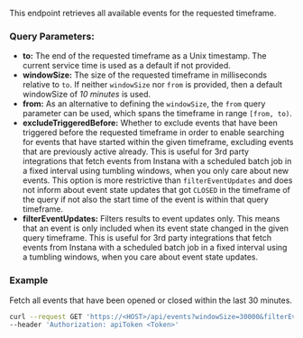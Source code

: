 This endpoint retrieves all available events for the requested timeframe.

### Query Parameters:

- **to:** The end of the requested timeframe as a Unix timestamp. The current service time is used as a default if not provided.
- **windowSize:** The size of the requested timeframe in milliseconds relative to `to`. If neither `windowSize` nor `from` is provided, then a default windowSize of *10 minutes* is used.
- **from:** As an alternative to defining the `windowSize`, the `from` query parameter can be used, which spans the timeframe in range `[from, to)`.
- **excludeTriggeredBefore:** Whether to exclude events that have been triggered before the requested timeframe in order to enable searching for events that have started within the given timeframe, excluding events that are previously active already. This is useful for 3rd party integrations that fetch events from Instana with a scheduled batch job in a fixed interval using tumbling windows, when you only care about new events.
This option is more restrictive than `filterEventUpdates` and does not inform about event state updates that got `CLOSED` in the timeframe of the query if not also the start time of the event is within that query timeframe.
- **filterEventUpdates:** Filters results to event updates only. This means that an event is only included when its event state changed in the given query timeframe. This is useful for 3rd party integrations that fetch events from Instana with a scheduled batch job in a fixed interval using a tumbling windows, when you care about event state updates.

### Example

Fetch all events that have been opened or closed within the last 30 minutes.

```bash
curl --request GET 'https://<HOST>/api/events?windowSize=30000&filterEventUpdates=true' \
--header 'Authorization: apiToken <Token>'
```